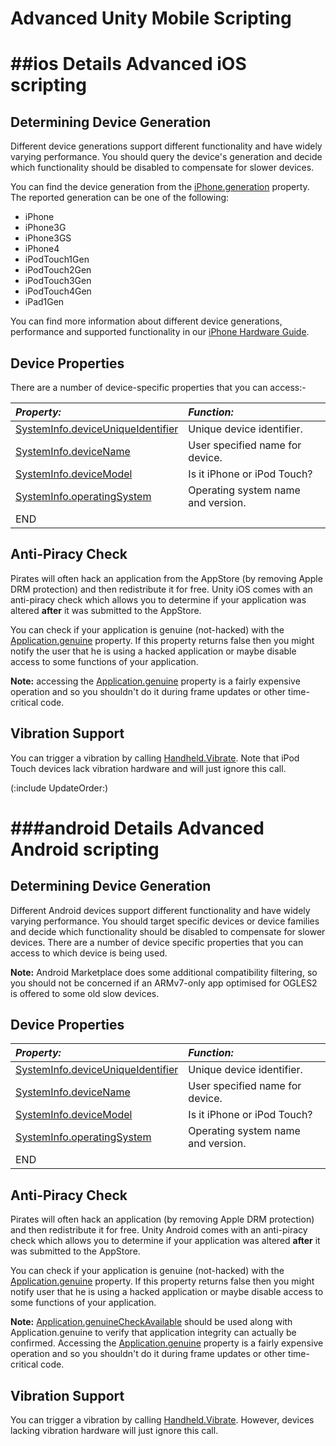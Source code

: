 Advanced Unity Mobile Scripting
===============================

<a id="iOS"></a>

##ios Details
Advanced iOS scripting
======================

Determining Device Generation
-----------------------------

Different device generations support different functionality and have widely varying performance. You should query the device's generation and decide which functionality should be disabled to compensate for slower devices.

You can find the device generation from the [iPhone.generation](ScriptRef:iPhone-generation.html) property. The reported generation can be one of the following:
* <span class=component>iPhone</span>
* <span class=component>iPhone3G</span>
* <span class=component>iPhone3GS</span>
* <span class=component>iPhone4</span>
* <span class=component>iPodTouch1Gen</span>
* <span class=component>iPodTouch2Gen</span>
* <span class=component>iPodTouch3Gen</span>
* <span class=component>iPodTouch4Gen</span>
* <span class=component>iPad1Gen</span>


You can find more information about different device generations, performance and supported functionality in our [iPhone Hardware Guide](Main.iphone-Hardware.md).


Device Properties
-----------------

There are a number of device-specific properties that you can access:-

|**_Property:_** |**_Function:_** |
|:---|:---|
|<span class=component>[SystemInfo.deviceUniqueIdentifier](ScriptRef:SystemInfo-deviceUniqueIdentifier.html)</span> |Unique device identifier.
|<span class=component>[SystemInfo.deviceName](ScriptRef:SystemInfo-deviceName.html)</span> |User specified name for device.
|<span class=component>[SystemInfo.deviceModel](ScriptRef:SystemInfo-deviceModel.html)</span> |Is it iPhone or iPod Touch?
|<span class=component>[SystemInfo.operatingSystem](ScriptRef:SystemInfo-operatingSystem.html)</span> |Operating system name and version.
|END


Anti-Piracy Check
-----------------

Pirates will often hack an application from the AppStore (by removing Apple DRM protection) and then redistribute it for free. Unity iOS comes with an anti-piracy check which allows you to determine if your application was altered __after__ it was submitted to the AppStore.

You can check if your application is genuine (not-hacked) with the [Application.genuine](ScriptRef:Application-genuine.html) property. If this property returns <span class=keyword>false</span> then you might notify the user that he is using a hacked application or maybe disable access to some functions of your application.

__Note:__ accessing the [Application.genuine](ScriptRef:Application-genuine.html) property is a fairly expensive operation and so you shouldn't do it during frame updates or other time-critical code. 


Vibration Support
-----------------

You can trigger a vibration by calling [Handheld.Vibrate](ScriptRef:Handheld.Vibrate.html). Note that iPod Touch devices lack vibration hardware and will just ignore this call.

(:include UpdateOrder:)


<a id="Android"></a>

###android Details
Advanced Android scripting
==========================

Determining Device Generation
-----------------------------

Different Android devices support different functionality and have widely varying performance. You should target specific devices or device families and decide which functionality should be disabled to compensate for slower devices. There are a number of device specific properties that you can access to which device is being used.

__Note:__ Android Marketplace does some additional compatibility filtering, so you should not be concerned if an ARMv7-only app optimised for OGLES2 is offered to some old slow devices.

Device Properties
-----------------


|**_Property:_** |**_Function:_** |
|:---|:---|
|<span class=component>[SystemInfo.deviceUniqueIdentifier](ScriptRef:SystemInfo-deviceUniqueIdentifier.html)</span> |Unique device identifier.
|<span class=component>[SystemInfo.deviceName](ScriptRef:SystemInfo-deviceName.html)</span> |User specified name for device.
|<span class=component>[SystemInfo.deviceModel](ScriptRef:SystemInfo-deviceModel.html)</span> |Is it iPhone or iPod Touch?
|<span class=component>[SystemInfo.operatingSystem](ScriptRef:SystemInfo-operatingSystem.html)</span> |Operating system name and version.
|END


Anti-Piracy Check
-----------------

Pirates will often hack an application (by removing Apple DRM protection) and then redistribute it for free. Unity Android comes with an anti-piracy check which allows you to determine if your application was altered __after__ it was submitted to the AppStore.

You can check if your application is genuine (not-hacked) with the [Application.genuine](ScriptRef:Application-genuine.html) property. If this property returns <span class=keyword>false</span> then you might notify user that he is using a hacked application or maybe disable access to some functions of your application.

__Note:__ [Application.genuineCheckAvailable](ScriptRef:Application-genuineCheckAvailable.html) should be used along with <span class=keyword>Application.genuine</span> to verify that application integrity can actually be confirmed. Accessing the [Application.genuine](ScriptRef:Application-genuine.html) property is a fairly expensive operation and so you shouldn't do it during frame updates or other time-critical code. 


Vibration Support
-----------------

You can trigger a vibration by calling [Handheld.Vibrate](ScriptRef:Handheld.Vibrate.html). However, devices lacking vibration hardware will just ignore this call.

